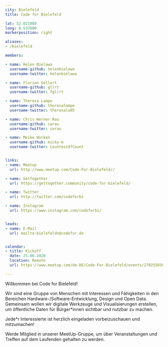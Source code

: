 ```yaml
---
city: Bielefeld
title: Code for Bielefeld

lat: 52.021088
long: 8.532800
markerposition: right

aliases:
- /bielefeld

members:

- name: Helen Bielawa
  username-github: helenbielawa
  username-twitter: helenbielawa

- name: Florian Gellert
  username-github: gllrt
  username-twitter: fgllrt

- name: Theresa Lampe
  username-github: theresalampe
  username-twitter: theresala95

- name: Chris Werner Rau
  username-github: cwrau
  username-twitter: cwrau

- name: Meike Wocken
  username-github: micky-m
  username-twitter: CountessOfCount


links:
- name: Meetup
  url: http://www.meetup.com/Code-For-Bielefeld//

- name: GetTogether
  url: https://gettogether.community/code-for-bielefeld/

- name: Twitter
  url: http://twitter.com/codeforbi

- name: Instagram
  url: https://www.instagram.com/codeforbi/


leads:
- name: E-Mail
  url: mailto:bielefeldn@codefor.de


calendar:
- title: Kickoff
  date: 25.06.2020
  location: Remote
  url: https://www.meetup.com/de-DE/Code-For-Bielefeld/events/270255036/

---
```


Willkommen bei Code for Bielefeld!

Wir sind eine Gruppe von Menschen mit Interessen und Fähigkeiten in den Bereichen Hardware-/Software-Entwicklung, Design und Open Data.
Gemeinsam wollen wir digitale Werkzeuge und Visualisierungen erstellen, um öffentliche Daten für Bürger*innen sichtbar und nutzbar zu machen.

Jede*r Interessierte ist herzlich eingeladen vorbeizuschauen und mitzumachen!

Werde Mitglied in unserer MeetUp-Gruppe, um über Veranstaltungen und Treffen auf dem Laufenden gehalten zu werden.
